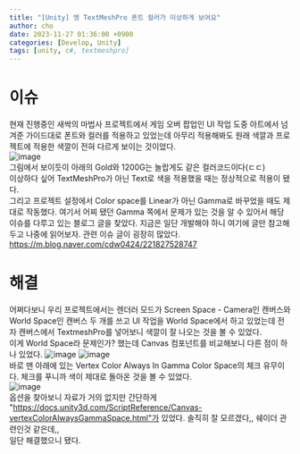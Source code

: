 ```yaml
---
title: "[Unity] 엥 TextMeshPro 폰트 컬러가 이상하게 보여요"
author: cho
date: 2023-11-27 01:36:00 +0900
categories: [Develop, Unity]
tags: [unity, c#, textmeshpro]
---
```


# 이슈
현재 진행중인 새싹의 마법사 프로젝트에서 게임 오버 팝업인 UI 작업 도중 아트에서 넘겨준 가이드대로 폰트와 컬러를 적용하고 있었는데 아무리 적용해봐도 원래 색깔과 프로젝트에 적용한 색깔이 전혀 다르게 보이는 것이었다.  
![image](https://github.com/soonsoo3595/soonsoo3595.github.io/assets/86000058/49bae9d1-07c9-4cb7-997c-afca9557883a)  
그림에서 보이듯이 아래의 Gold와 1200G는 놀랍게도 같은 컬러코드이다(ㄷㄷ)  
이상하다 싶어 TextMeshPro가 아닌 Text로 색을 적용했을 때는 정상적으로 적용이 됐다.  
그리고 프로젝트 설정에서 Color space를 Linear가 아닌 Gamma로 바꾸었을 때도 제대로 작동했다. 여기서 어찌 됐던 Gamma 쪽에서 문제가 있는 것을 알 수 있어서 해당 이슈를 다루고 있는 블로그 글을 찾았다. 지금은 일단 개발해야 하니 여기에 글만 참고해두고 나중에 읽어보자. 관련 이슈 글이 굉장히 많았다.
https://m.blog.naver.com/cdw0424/221827528747  

# 해결
어쩌다보니 우리 프로젝트에서는 렌더러 모드가 Screen Space - Camera인 캔버스와 World Space인 캔버스 두 개를 쓰고 UI 작업을 World Space에서 하고 있었는데 전자 캔버스에서 TextmeshPro를 넣어보니 색깔이 잘 나오는 것을 볼 수 있었다.  
이게 World Space라 문제인가? 했는데 Canvas 컴포넌트를 비교해보니 다른 점이 하나 있었다.
![image](https://github.com/soonsoo3595/soonsoo3595.github.io/assets/86000058/47810054-e4a5-4108-ad8a-426aa2a26e9f)
![image](https://github.com/soonsoo3595/soonsoo3595.github.io/assets/86000058/4c9603b6-1412-4af9-9651-ac856f38acd5)  
바로 맨 아래에 있는 Vertex Color Always In Gamma Color Space의 체크 유무이다. 체크를 푸니까 색이 제대로 돌아온 것을 볼 수 있었다.  
![image](https://github.com/soonsoo3595/soonsoo3595.github.io/assets/86000058/d2b7ecb8-413b-48bc-a5fb-640ab6a133d9)  
옵션을 찾아보니 자료가 거의 없지만 간단하게 "https://docs.unity3d.com/ScriptReference/Canvas-vertexColorAlwaysGammaSpace.html"가 있었다. 솔직히 잘 모르겠다,, 쉐이더 관련인것 같은데,,  
일단 해결했으니 됐다.



